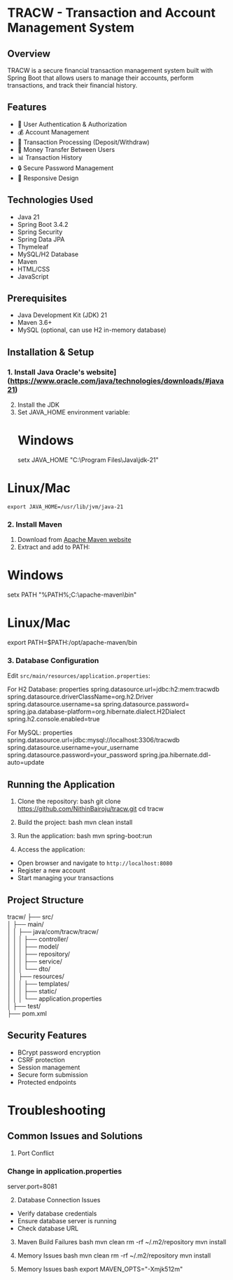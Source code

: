 # TRACW - Transaction and Account Management System

## Overview
TRACW is a secure financial transaction management system built with Spring Boot that allows users to manage their accounts, perform transactions, and track their financial history.

## Features
- 👤 User Authentication & Authorization
- 💰 Account Management
- 🔄 Transaction Processing (Deposit/Withdraw)
- 💸 Money Transfer Between Users
- 📊 Transaction History
- 🔒 Secure Password Management
- 📱 Responsive Design

## Technologies Used
- Java 21
- Spring Boot 3.4.2
- Spring Security
- Spring Data JPA
- Thymeleaf
- MySQL/H2 Database
- Maven
- HTML/CSS
- JavaScript

## Prerequisites
- Java Development Kit (JDK) 21
- Maven 3.6+
- MySQL (optional, can use H2 in-memory database)

## Installation & Setup

### 1. Install Java Oracle's website](https://www.oracle.com/java/technologies/downloads/#java21)
2. Install the JDK
3. Set JAVA_HOME environment variable:
   # Windows
    setx JAVA_HOME "C:\Program Files\Java\jdk-21"
  # Linux/Mac
    export JAVA_HOME=/usr/lib/jvm/java-21


### 2. Install Maven
1. Download from [Apache Maven website](https://maven.apache.org/download.cgi)
2. Extract and add to PATH:
   
# Windows
setx PATH "%PATH%;C:\apache-maven\bin"
# Linux/Mac
export PATH=$PATH:/opt/apache-maven/bin

### 3. Database Configuration
Edit `src/main/resources/application.properties`:

For H2 Database:
properties
spring.datasource.url=jdbc:h2:mem:tracwdb
spring.datasource.driverClassName=org.h2.Driver
spring.datasource.username=sa
spring.datasource.password=
spring.jpa.database-platform=org.hibernate.dialect.H2Dialect
spring.h2.console.enabled=true


For MySQL:
properties
spring.datasource.url=jdbc:mysql://localhost:3306/tracwdb
spring.datasource.username=your_username
spring.datasource.password=your_password
spring.jpa.hibernate.ddl-auto=update

## Running the Application

1. Clone the repository:
  bash
  git clone https://github.com/NithinBairoju/tracw.git
  cd tracw

2. Build the project:
  bash
  mvn clean install

3. Run the application:
  bash
  mvn spring-boot:run

4. Access the application:
- Open browser and navigate to `http://localhost:8080`
- Register a new account
- Start managing your transactions

## Project Structure
tracw/
├── src/                                                                                                                                                               
│   ├── main/                                                                                                                                              
│   │   ├── java/com/tracw/tracw/                                                                                                      
│   │   │   ├── controller/                                                                                                                                 
│   │   │   ├── model/                                                                                                                                              
│   │   │   ├── repository/                                                                                                                                                
│   │   │   ├── service/                                                                                                                                    
│   │   │   └── dto/                                                                                                                                                       
│   │   ├── resources/                                                                                                                                                         
│   │   │   ├── templates/                                                                                                                                                    
│   │   │   ├── static/                                                                                                                                                                   
│   │   │   └── application.properties                                                                                                                                                 
│   ├── test/                                                                                                                                                                          
├── pom.xml                      
                   


## Security Features
- BCrypt password encryption
- CSRF protection
- Session management
- Secure form submission
- Protected endpoints

# Troubleshooting

## Common Issues and Solutions

1. Port Conflict
   
### Change in application.properties
server.port=8081

2. Database Connection Issues
- Verify database credentials
- Ensure database server is running
- Check database URL

3. Maven Build Failures
  bash
  mvn clean
  rm -rf ~/.m2/repository
  mvn install

4. Memory Issues
  bash
  mvn clean
  rm -rf ~/.m2/repository
  mvn install
4. Memory Issues
  bash
  export MAVEN_OPTS="-Xmjk512m"
